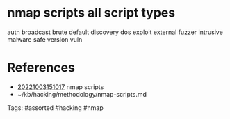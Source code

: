# nmap scripts all script types
auth
broadcast
brute
default
discovery
dos
exploit
external
fuzzer
intrusive
malware
safe
version
vuln

# References
- [20221003151017](/zet/20221003151017/README.md) nmap scripts
- ~/kb/hacking/methodology/nmap-scripts.md

Tags:
    #assorted #hacking #nmap
